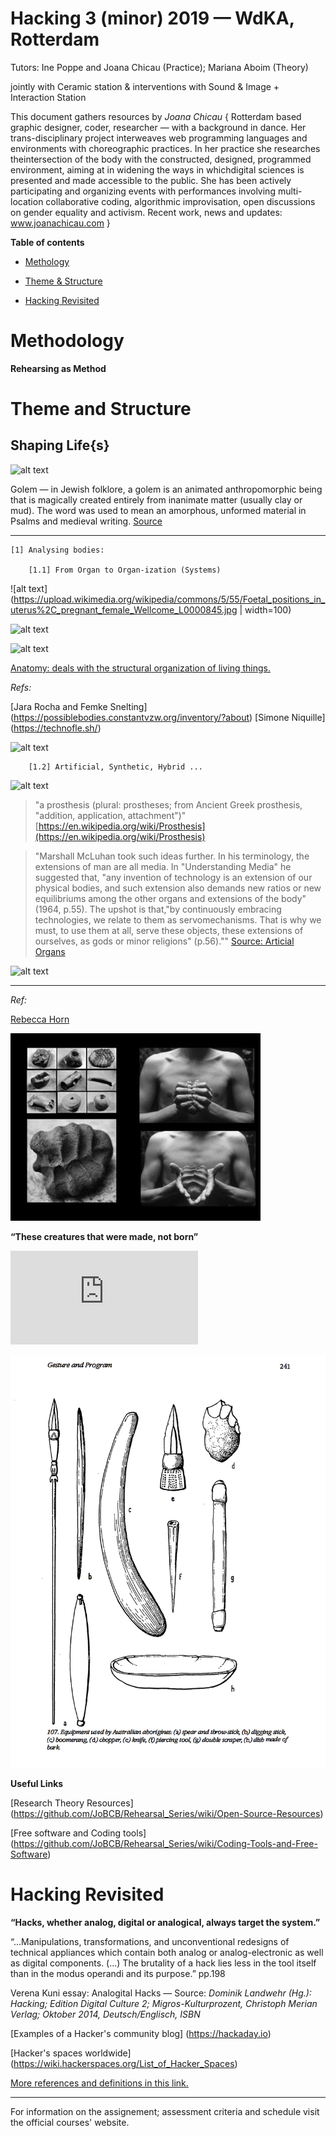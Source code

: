 # Hacking 3 (minor) 2019 — WdKA, Rotterdam
Tutors: Ine Poppe and Joana Chicau (Practice); Mariana Aboim (Theory)
<!-- comment -->
jointly with Ceramic station & interventions with Sound & Image +  Interaction Station

This document gathers resources by _Joana Chicau_ { Rotterdam based graphic designer, coder, researcher — with a background in dance. Her trans-disciplinary project interweaves web programming languages and environments with choreographic practices. In her practice she researches theintersection of the body with the constructed, designed, programmed environment, aiming at in widening the ways in whichdigital sciences is presented and made accessible to the public. She has been actively participating and organizing events with performances involving multi-location collaborative coding, algorithmic improvisation, open discussions on gender equality and activism. Recent work, news and updates: www.joanachicau.com }

**Table of contents**

* [Methology](#Methodology)

* [Theme & Structure](#Theme-and-Structure)

* [Hacking Revisited](#Hacking%20Revisited)


# Methodology


**Rehearsing as Method**

# Theme and Structure

## Shaping Life{s} 


![alt text](https://upload.wikimedia.org/wikipedia/commons/9/9f/Prague-golem-reproduction.jpg "Golem")

Golem — in Jewish folklore, a golem is an animated anthropomorphic being that is magically created entirely from inanimate matter (usually clay or mud). The word was used to mean an amorphous, unformed material in Psalms and medieval writing. [Source](https://en.wikipedia.org/wiki/Golem)

---

	[1] Analysing bodies:

		[1.1] From Organ to Organ-ization (Systems)
    
![alt text](https://upload.wikimedia.org/wikipedia/commons/5/55/Foetal_positions_in_uterus%2C_pregnant_female_Wellcome_L0000845.jpg | width=100) 

![alt text](https://upload.wikimedia.org/wikipedia/commons/0/04/Items_from_the_primitive_medicine_section_Wellcome_L0029857.jpg)

![alt text](https://upload.wikimedia.org/wikipedia/commons/f/fb/Vesalius-copy.jpg)

    
[Anatomy: deals with the structural organization of living things.](https://en.wikipedia.org/wiki/Anatomy)


_Refs:_

[Jara Rocha and Femke Snelting] (https://possiblebodies.constantvzw.org/inventory/?about)
[Simone Niquille] (https://technofle.sh/)


![alt text](https://www.dansedanse.ca/sites/default/files/cmc-body_3-_0.jpg)


		[1.2] Artificial, Synthetic, Hybrid ...

![alt text](https://upload.wikimedia.org/wikipedia/commons/8/81/Eiserne_Hand_Glasnegativ_6_cropped.jpg)

> "a prosthesis (plural: prostheses; from Ancient Greek prosthesis, "addition, application, attachment")"
[https://en.wikipedia.org/wiki/Prosthesis](https://en.wikipedia.org/wiki/Prosthesis)

> "Marshall McLuhan took such ideas further. In his terminology, the extensions of man are all media. In "Understanding Media" he suggested that, "any invention of technology is an extension of our physical bodies, and such extension also demands new ratios or new equilibriums among the other organs and extensions of the body" (1964, p.55).
The upshot is that,"by continuously embracing technologies, we relate to them as servomechanisms. That is why we must, to use them at all, serve these objects, these extensions of ourselves, as gods or minor religions" (p.56)."" [Source: Articial Organs](http://www.nous.org.uk/art.org.html)

![alt text](https://www.dansedanse.ca/sites/default/files/cmc-body_3-_0.jpg)

---

_Ref:_

[Rebecca Horn](https://www.youtube.com/watch?v=6uEkq3IBIf0)

![alt text](https://github.com/JoBCB/HackingP3_2019/blob/master/Orozco.jpg "Orozco")

**“These creatures that were made, not born”**

![alt text](https://github.com/JoBCB/HackingP3_2019/blob/master/Gods_and_Robots_Myths_and_Machines.md "Read text")

![alt text](https://github.com/JoBCB/HackingP3_2019/blob/master/Gesture_Program.png "Gesture and Program")





**Useful Links**

[Research Theory Resources] (https://github.com/JoBCB/Rehearsal_Series/wiki/Open-Source-Resources)

[Free software and Coding tools] (https://github.com/JoBCB/Rehearsal_Series/wiki/Coding-Tools-and-Free-Software)


# Hacking Revisited

**“Hacks, whether analog, digital or analogical, always target the system.”** 


“…Manipulations, transformations, and unconventional redesigns of technical appliances which contain both analog or analog-electronic as well as digital components. (...) The brutality of a hack lies less in the tool itself than in the modus operandi and its purpose.” pp.198

Verena Kuni essay: Analogital Hacks — Source: _Dominik Landwehr (Hg.): Hacking; Edition Digital Culture 2; Migros-Kulturprozent, Christoph Merian Verlag; Oktober 2014, Deutsch/Englisch, ISBN_


[Examples of a Hacker's community blog] (https://hackaday.io)

[Hacker's spaces worldwide] (https://wiki.hackerspaces.org/List_of_Hacker_Spaces)


[More references and definitions in this link.](https://github.com/JoBCB/HackingP3_2019/blob/master/Hacking_Glossaries_Meanings.md)

---

For information on the assignement; assessment criteria and schedule visit the official courses' website.
